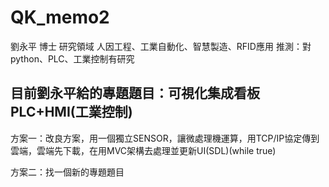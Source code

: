 # QK_memo2
劉永平 博士
研究領域
人因工程、工業自動化、智慧製造、RFID應用 
推測：對python、PLC、工業控制有研究

目前劉永平給的專題題目：可視化集成看板 PLC+HMI(工業控制)
------------------------------------------------------------------------------------------------------------------
方案一：改良方案，用一個獨立SENSOR，讓微處理機運算，用TCP/IP協定傳到雲端，雲端先下載，在用MVC架構去處理並更新UI(SDL)(while true)

方案二：找一個新的專題題目
